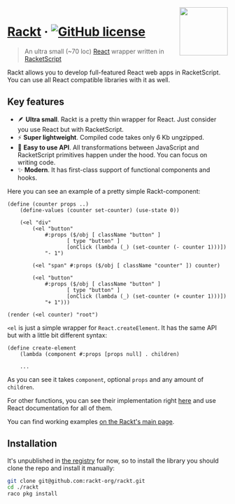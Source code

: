 <img src="logo.svg" align="right" height="110" />

# [Rackt](https://rackt-org.github.io) &middot; [![GitHub license](https://img.shields.io/badge/license-MIT-blue.svg)](https://github.com/rackt-org/rackt/blob/master/LICENSE)

> An ultra small (~70 loc) [React](https://github.com/facebook/react) wrapper written in [RacketScript](https://github.com/racketscript/racketscript)

Rackt allows you to develop full-featured React web apps in RacketScript. You can use all React compatible libraries with it as well.

## Key features

- 🪶 **Ultra small**. Rackt is a pretty thin wrapper for React. Just consider you use React but with RacketScript.
- ⚡ **Super lightweight**. Compiled code takes only 6 Kb ungzipped.
- 🔌 **Easy to use API**. All transformations between JavaScript and RacketScript primitives happen under the hood. You can focus on writing code.
- ✨ **Modern**. It has first-class support of functional components and hooks.

Here you can see an example of a pretty simple Rackt-component:

```racket
(define (counter props ..)
    (define-values (counter set-counter) (use-state 0))

    (<el "div"
        (<el "button"
            #:props ($/obj [ className "button" ]
                   [ type "button" ]
                   [onClick (lambda (_) (set-counter (- counter 1)))])
            "- 1")

        (<el "span" #:props ($/obj [ className "counter" ]) counter)

        (<el "button"
            #:props ($/obj [ className "button" ]
                   [ type "button" ]
                   [onClick (lambda (_) (set-counter (+ counter 1)))])
            "+ 1")))

(render (<el counter) "root")
```

`<el` is just a simple wrapper for `React.createElement`. It has the same API but with a little bit different syntax:

```racket
(define create-element 
    (lambda (component #:props [props null] . children)

    ...
```

As you can see it takes `component`, optional `props` and any amount of `children`.

For other functions, you can see their implementation right [here](https://github.com/rackt-org/rackt/blob/master/main.rkt#L23-L48) and use React documentation for all of them.

You can find working examples [on the Rackt's main page](https://rackt-org.github.io/).

## Installation

It's unpublished in [the registry](https://pkgs.racket-lang.org/) for now, so to install the library you should clone the repo and install it manually:

```bash
git clone git@github.com:rackt-org/rackt.git
cd ./rackt
raco pkg install
```
